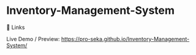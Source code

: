 # Inventory-Management-System

🔗 Links

Live Demo / Preview: https://pro-seka.github.io/Inventory-Management-System/
